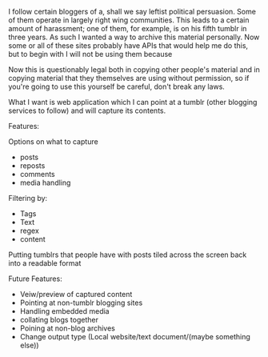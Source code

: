I follow certain bloggers of a, shall we say leftist political persuasion. Some of them operate in largely right wing communities. This leads to a certain amount of harassment; one of them, for example, is on his fifth tumblr in three years. As such I wanted a way to archive this material personally. Now some or all of these sites probably have APIs that would help me do this, but to begin with I will not be using them because 

Now this is questionably legal both in copying other people's material and in copying material that they themselves are using without permission, so if you're going to use this yourself be careful, don't break any laws.

What I want is web application which I can point at a tumblr (other blogging services to follow) and will capture its contents.

Features: 

Options on what to capture
  - posts
  - reposts
  - comments
  - media handling

Filtering by:
  - Tags
  - Text
  - regex
  - content
 
Putting tumblrs that people have with posts tiled across the screen back into a readable format

Future Features:
  - Veiw/preview of captured content
  - Pointing at non-tumblr blogging sites
  - Handling embedded media
  - collating blogs together
  - Poining at non-blog archives
  - Change output type (Local website/text document/(maybe something else))

